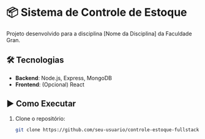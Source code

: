 # 📦 Sistema de Controle de Estoque

Projeto desenvolvido para a disciplina [Nome da Disciplina] da Faculdade Gran.

## 🛠️ Tecnologias
- **Backend**: Node.js, Express, MongoDB
- **Frontend**: (Opcional) React

## ▶️ Como Executar
1. Clone o repositório:
   ```bash
   git clone https://github.com/seu-usuario/controle-estoque-fullstack.git
   
   

